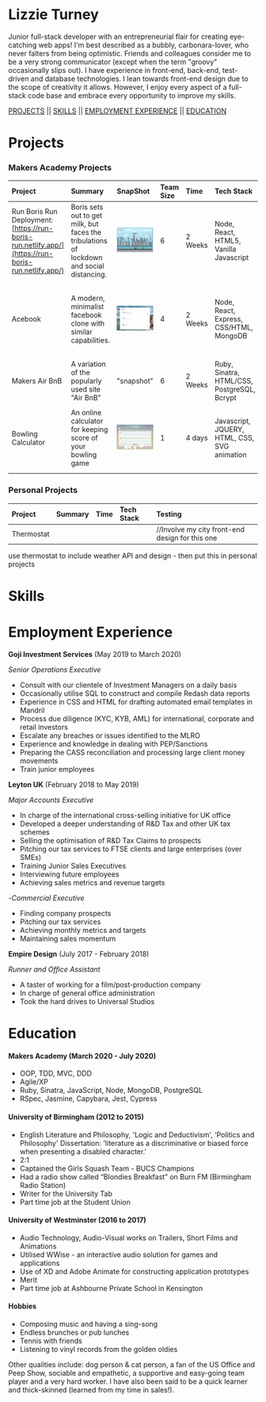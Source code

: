 # Lizzie Turney


Junior full-stack developer with an entrepreneurial flair for creating eye-catching web apps! I'm best described as a bubbly, carbonara-lover, who never falters from being optimistic. Friends and colleagues consider me to be a very strong communicator (except when the term "groovy" occasionally slips out). I have experience in front-end, back-end, test-driven and database technologies. I lean towards front-end design due to the scope of creativity it allows. However, I enjoy every aspect of a full-stack code base and embrace every opportunity to improve my skills.

[PROJECTS](#-projects) || [SKILLS](#-skills) || [EMPLOYMENT EXPERIENCE](#-employment-experience) || [EDUCATION](#-education)


# Projects

### Makers Academy Projects ###
|Project|Summary|SnapShot|Team Size|Time|Tech Stack|Testing|Personal Highlights|
|:---|:---|:---|:---|:---|:---|:---|:---|
|Run Boris Run Deployment: [https://run-boris-run.netlify.app/](https://run-boris-run.netlify.app/) | Boris sets out to get milk, but faces the tribulations of lockdown and social distancing.|<img src="./run_boris_run.png" width="100" height="50" /> |6|2 Weeks|Node, React, HTML5, Vanilla Javascript|Jasmine|Bringing this idea to life was a whirlwind of creativity!|
|Acebook| A modern, minimalist facebook clone with similar capabilities.| <img src="./acebook.png" width="100" height="50" />|4|2 Weeks|Node, React, Express, CSS/HTML, MongoDB| Cypress, Jest | Learning the popular javascript framework, Node, within 2 weeks & being part of a fabulous team.|
|Makers Air BnB| A variation of the popularly used site "Air BnB"|"snapshot"|6|2 Weeks|Ruby, Sinatra, HTML/CSS, PostgreSQL, Bcrypt |RSpec, Capybara| Developing and solidifying my Ruby skills|
|Bowling Calculator| An online calculator for keeping score of your bowling game|<img src="./bowling_calculator.png" width="100" height="50" />  |1|4 days|Javascript, JQUERY, HTML, CSS, SVG animation|Jasmine|Loved experimenting with visuals and animation, especially SVG and JQUERY|

### Personal Projects ###

|Project|Summary|Time|Tech Stack|Testing|
|:---|:---|:---|:---|:---|
|Thermostat| | | |//Involve my city front-end design for this one|

 use thermostat to include weather API and design - then put this in personal projects


# Skills

# Employment Experience

**Goji Investment Services** (May 2019 to March 2020)  

*Senior Operations Executive*  
- Consult with our clientele of Investment Managers on a daily basis
- Occasionally utilise SQL to construct  and compile Redash data reports
- Experience in CSS and HTML for drafting automated email templates in Mandril
- Process due diligence (KYC, KYB, AML) for international, corporate and retail investors
- Escalate any breaches or issues identified to the MLRO
- Experience and knowledge in dealing with PEP/Sanctions
- Preparing the CASS reconciliation and processing large client money movements
- Train junior employees

**Leyton UK** (February 2018 to May 2019)   

*Major Accounts Executive*
- In charge of the international cross-selling initiative for UK office
- Developed a deeper understanding of R&D Tax and other UK tax schemes
- Selling the optimisation of R&D Tax Claims to prospects
- Pitching our tax services to FTSE clients and large enterprises (over SMEs)
- Training Junior Sales Executives
- Interviewing future employees
- Achieving sales metrics and revenue targets

-*Commercial Executive*
- Finding company prospects
- Pitching our tax services
- Achieving monthly metrics and targets
- Maintaining sales momentum

**Empire Design** (July 2017 - February 2018)

*Runner and Office Assistant*
- A taster of working for a film/post-production company
- In charge of general office administration
- Took the hard drives to Universal Studios

# Education

#### Makers Academy (March 2020 - July 2020)

- OOP, TDD, MVC, DDD
- Agile/XP
- Ruby, Sinatra, JavaScript, Node, MongoDB, PostgreSQL
- RSpec, Jasmine, Capybara, Jest, Cypress

#### University of Birmingham (2012 to 2015)

- English Literature and Philosophy, 'Logic and Deductivism',  ‘Politics and Philosophy'
Dissertation: 'literature as a discriminative or biased force when presenting a disabled character.'
- 2:1
- Captained the Girls Squash Team - BUCS Champions
- Had a radio show called “Blondies Breakfast” on Burn FM (Birmingham Radio Station)
- Writer for the University Tab
- Part time job at the Student Union

#### University of Westminster (2016 to 2017)

- Audio Technology, Audio-Visual works on Trailers, Short Films and Animations
- Utilised WWise - an interactive audio solution for games and applications
- Use of XD and Adobe Animate for constructing application prototypes
- Merit
- Part time job at Ashbourne Private School in Kensington

#### Hobbies ####

- Composing music and having a sing-song
- Endless brunches or pub lunches
- Tennis with friends
- Listening to vinyl records from the golden oldies

Other qualities include: dog person & cat person, a fan of the US Office and Peep Show, sociable and empathetic, a supportive and easy-going team player and a very hard worker. I have also been said to be a quick learner and thick-skinned (learned from my time in sales!).
